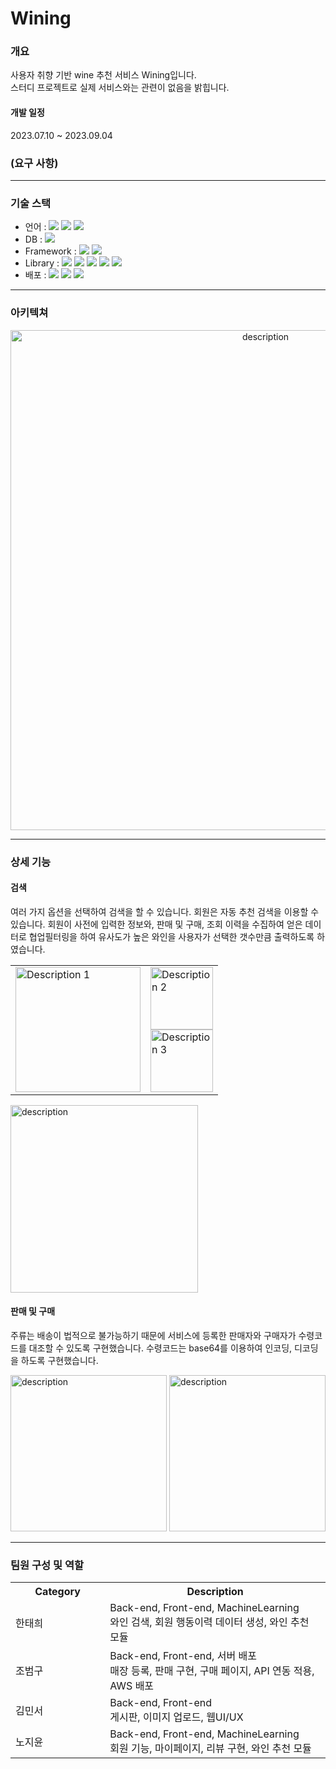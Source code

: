 
# Wining

### 개요

사용자 취향 기반 wine 추천 서비스 Wining입니다.<br>
스터디 프로젝트로 실제 서비스와는 관련이 없음을 밝힙니다.

#### 개발 일정
2023.07.10 ~ 2023.09.04

### (요구 사항)

***




### 기술 스택
- 언어 : <img src="https://img.shields.io/badge/python-3776AB?style=for-the-badge&logo=python&logoColor=white"> <img src="https://img.shields.io/badge/html5-E34F26?style=for-the-badge&logo=html5&logoColor=white"> <img src="https://img.shields.io/badge/javascript-F7DF1E?style=for-the-badge&logo=javascript&logoColor=black">
- DB : <img src="https://img.shields.io/badge/mysql-4479A1?style=for-the-badge&logo=mysql&logoColor=white"> 
- Framework : <img src="https://img.shields.io/badge/django-092E20?style=for-the-badge&logo=django&logoColor=white"> <img src="https://img.shields.io/badge/Vue.js-4FC08D?style=for-the-badge&logo=Vue.js&logoColor=black"/>
- Library : <img src="https://img.shields.io/badge/numpy-013243?style=for-the-badge&logo=numpy&logoColor=white"> <img src="https://img.shields.io/badge/pandas-150458?style=for-the-badge&logo=pandas&logoColor=white"> <img src="https://img.shields.io/badge/scikitlearn-F7931E?style=for-the-badge&logo=scikitlearn&logoColor=black"> <img src="https://img.shields.io/badge/jquery-0769AD?style=for-the-badge&logo=jquery&logoColor=white"> <img src="https://img.shields.io/badge/bootstrap-7952B3?style=for-the-badge&logo=bootstrap&logoColor=white">
- 배포 : <img src="https://img.shields.io/badge/amazonec2-FF9900?style=for-the-badge&logo=amazonec2&logoColor=black"> <img src="https://img.shields.io/badge/gunicorn-499848?style=for-the-badge&logo=gunicorn&logoColor=white"> <img src="https://img.shields.io/badge/nginx-009639?style=for-the-badge&logo=nginx&logoColor=white">


***

### 아키텍쳐
<p align="center">
  <img src="https://github.com/user-attachments/assets/d3f01527-624a-4536-8073-cf720f365cce"  width="800" alt="description">
</p>

***

### 상세 기능

#### 검색
여러 가지 옵션을 선택하여 검색을 할 수 있습니다. 회원은 자동 추천 검색을 이용할 수 있습니다.
회원이 사전에 입력한 정보와, 판매 및 구매, 조회 이력을 수집하여 얻은 데이터로 협업필터링을 하여 
유사도가 높은 와인을 사용자가 선택한 갯수만큼 출력하도록 하였습니다.

<table>
  <tr>
    <td><img src="https://github.com/user-attachments/assets/ba710825-1baf-4695-bfea-aebcc2ad4d39" height="200" alt="Description 1"></td>
    <td>
      <img src="https://github.com/user-attachments/assets/876ca4c2-1443-4c51-a9ab-671c21481255" height="100" alt="Description 2"><br>
      <img src="https://github.com/user-attachments/assets/ff481e3a-b1ec-45b5-999b-45467f64531b" height="100" alt="Description 3">
    </td>
  </tr>
</table>
<img src="https://github.com/user-attachments/assets/7dc09463-80be-454d-a5c7-e3b266dec126" height="300" alt="description">


#### 판매 및 구매
주류는 배송이 법적으로 불가능하기 때문에 서비스에 등록한 판매자와 구매자가 수령코드를 대조할 수 있도록 구현했습니다.
수령코드는 base64를 이용하여 인코딩, 디코딩을 하도록 구현했습니다.

<img src="https://github.com/user-attachments/assets/843d4bd4-51f4-4f55-b839-b3c1947b8a32" height="250" alt="description"> <img src="https://github.com/user-attachments/assets/7aee1abf-32e5-4a7b-8794-97e4f94a719b" height="250" alt="description">

***

### 팀원 구성 및 역할
<table>
    <tr>
        <th style="width: 30%;">Category</th>
        <th>Description</th>
    </tr>
    <tr>
        <td>한태희</td>
        <td>Back-end, Front-end, MachineLearning <br>
        와인 검색, 회원 행동이력 데이터 생성, 와인 추천 모듈</td>
    </tr>
    <tr>
        <td>조범구</td>
        <td>Back-end, Front-end, 서버 배포 <br>
        매장 등록, 판매 구현, 구매 페이지, API 연동 적용, AWS 배포</td>
    </tr>
    <tr>
        <td>김민서</td>
        <td>Back-end, Front-end <br>
        게시판, 이미지 업로드, 웹UI/UX</td>
    </tr>
    <tr>
        <td>노지윤</td>
        <td>Back-end, Front-end, MachineLearning <br>
        회원 기능, 마이페이지, 리뷰 구현, 와인 추천 모듈</td>
    </tr>
</table>



